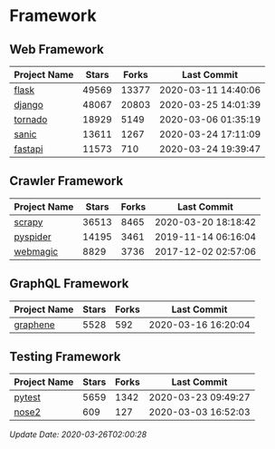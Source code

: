 # Framework

## Web Framework

| Project Name | Stars | Forks | Last Commit |
| ------------ | ----- | ----- | ----------- |
| [flask](https://github.com/pallets/flask) | 49569 | 13377 | 2020-03-11 14:40:06 |
| [django](https://github.com/django/django) | 48067 | 20803 | 2020-03-25 14:01:39 |
| [tornado](https://github.com/tornadoweb/tornado) | 18929 | 5149 | 2020-03-06 01:35:19 |
| [sanic](https://github.com/huge-success/sanic) | 13611 | 1267 | 2020-03-24 17:11:09 |
| [fastapi](https://github.com/tiangolo/fastapi) | 11573 | 710 | 2020-03-24 19:39:47 |

## Crawler Framework

| Project Name | Stars | Forks | Last Commit |
| ------------ | ----- | ----- | ----------- |
| [scrapy](https://github.com/scrapy/scrapy) | 36513 | 8465 | 2020-03-20 18:18:42 |
| [pyspider](https://github.com/binux/pyspider) | 14195 | 3461 | 2019-11-14 06:16:04 |
| [webmagic](https://github.com/code4craft/webmagic) | 8829 | 3736 | 2017-12-02 02:57:06 |

## GraphQL Framework

| Project Name | Stars | Forks | Last Commit |
| ------------ | ----- | ----- | ----------- |
| [graphene](https://github.com/graphql-python/graphene) | 5528 | 592 | 2020-03-16 16:20:04 |

## Testing Framework

| Project Name | Stars | Forks | Last Commit |
| ------------ | ----- | ----- | ----------- |
| [pytest](https://github.com/pytest-dev/pytest) | 5659 | 1342 | 2020-03-23 09:49:27 |
| [nose2](https://github.com/nose-devs/nose2) | 609 | 127 | 2020-03-03 16:52:03 |

*Update Date: 2020-03-26T02:00:28*